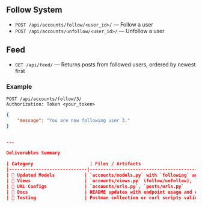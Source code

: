 ## Follow System

- `POST /api/accounts/follow/<user_id>/` — Follow a user
- `POST /api/accounts/unfollow/<user_id>/` — Unfollow a user

## Feed

- `GET /api/feed/` — Returns posts from followed users, ordered by newest first

### Example

```http
POST /api/accounts/follow/3/
Authorization: Token <your_token>
```

```json
{
    "message": "You are now following user 3."
}


---

Deliverables Summary

| Category                     | Files / Artifacts                                                                 |
|-----------------------------|------------------------------------------------------------------------------------|
| 🔧 Updated Models           | `accounts/models.py` with `following` and `followers` fields                      |
| 🧠 Views                    | `accounts/views.py` (follow/unfollow), `posts/views.py` (feed)                    |
| 🔗 URL Configs              | `accounts/urls.py`, `posts/urls.py`                                               |
| 📄 Docs                     | README updates with endpoint usage and examples                                   |
| 🧪 Testing                  | Postman collection or curl scripts validating follow logic and feed accuracy      |

